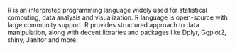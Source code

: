 R is an interpreted programming language widely used for statistical computing, data analysis and visualization. R language is open-source with large community support. R provides structured approach to data manipulation, along with decent libraries and packages like Dplyr, Ggplot2, shiny, Janitor and more.

